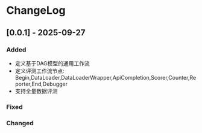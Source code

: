 # ChangeLog

## [0.0.1] - 2025-09-27

### Added
- 定义基于DAG模型的通用工作流
- 定义评测工作流节点: Begin,DataLoader,DataLoaderWrapper,ApiCompletion,Scorer,Counter,Reporter,End,Debugger
- 支持全量数据评测
### Fixed
### Changed
